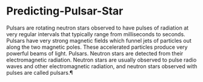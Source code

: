 # Predicting-Pulsar-Star
Pulsars are rotating neutron stars observed to have pulses of radiation at very regular intervals that typically range from milliseconds to seconds. Pulsars have very strong magnetic fields which funnel jets of particles out along the two magnetic poles. These accelerated particles produce very powerful beams of light. Pulsars. Neutron stars are detected from their electromagnetic radiation. Neutron stars are usually observed to pulse radio waves and other electromagnetic radiation, and neutron stars observed with pulses are called pulsars.¶
